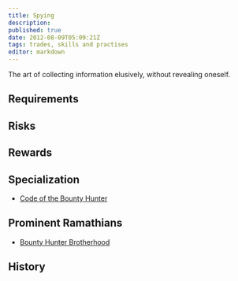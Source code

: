 ```yaml
---
title: Spying
description:
published: true
date: 2012-08-09T05:09:21Z
tags: trades, skills and practises
editor: markdown
---
```


The art of collecting information elusively, without revealing oneself.

## Requirements

## Risks

## Rewards

## Specialization

- [Code of the Bounty Hunter](/traditions/code-of-the-bounty-hunter)

## Prominent Ramathians

- [Bounty Hunter Brotherhood](/groups/bounty-hunter-brotherhood)

## History

